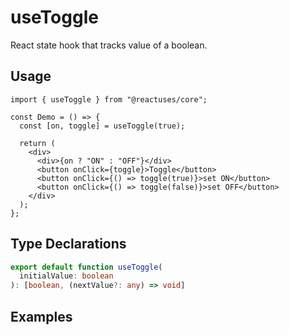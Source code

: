 # useToggle

React state hook that tracks value of a boolean.

## Usage

```tsx
import { useToggle } from "@reactuses/core";

const Demo = () => {
  const [on, toggle] = useToggle(true);

  return (
    <div>
      <div>{on ? "ON" : "OFF"}</div>
      <button onClick={toggle}>Toggle</button>
      <button onClick={() => toggle(true)}>set ON</button>
      <button onClick={() => toggle(false)}>set OFF</button>
    </div>
  );
};
```

## Type Declarations

```ts
export default function useToggle(
  initialValue: boolean
): [boolean, (nextValue?: any) => void]
```

## Examples
